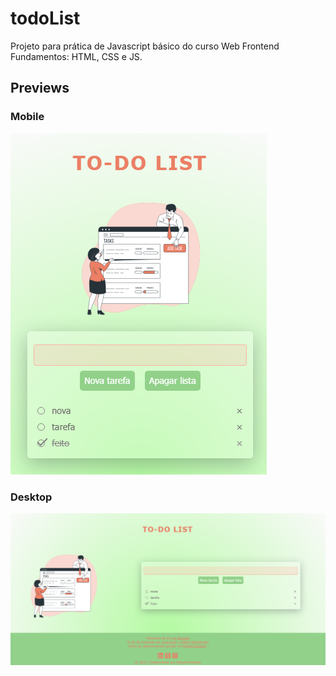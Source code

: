 # todoList

Projeto para prática de Javascript básico do curso Web Frontend Fundamentos: HTML, CSS e JS.

## Previews
### Mobile
![Visualização mobile](./assets/img/previews/previewMob.png)

### Desktop
![Visualização desktop](./assets/img/previews/previewDesk.png)
